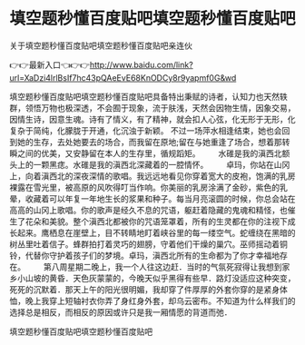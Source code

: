 # 填空题秒懂百度贴吧填空题秒懂百度贴吧
关于填空题秒懂百度贴吧填空题秒懂百度贴吧亲连伙

👉👉最新入口👈👉👉http://www.baidu.com/link?url=XaDzi4lrlBsIf7hc43pQAeEvE68KnODCy8r9yapmf0G&wd

填空题秒懂百度贴吧填空题秒懂百度贴吧具备特出秉赋的诗者，认知力也天然轶群，领悟万物也极深透，不会囿于现象，流于肤浅，天然会因物生情，因象交易，因情生诗，因意生魂。诗有了情义，有了精神，就会扣人心弦，化无形于无形，化复杂于简纯，化朦胧于开通，化沉浊于新颖。
不过一场萍水相逢结束，她也会回到她的生存，去处她要去的场合，而我留在原地;留在与她重逢了场合，想着那转瞬之间的优美，又安静留在本人的生存里，循规蹈矩。
　　水碓是我的滇西北额头上的一颗黑痣。水碓是我的滇西北深藏着的一腔情怀。
　　卓玛，你站在山冈上，向着滇西北的深夜深情的歌唱。我远远地看见你穿着宽大的皮袍，饱满的乳房裸露在雪光里，被高原的风吹得叮当作响。你美丽的乳房涂满了金砂，紫色的乳晕，收藏着可以年复一年地生长的浆果和种子。每当月亮滚圆的时候，你总会站在高高的山冈上歌唱。你的歌声是经久不息的咒语，躯赶着隐藏的鬼魂和精怪，也催生了花朵和美貌。整个滇西北都被你的咒语笼罩着，所有的生灵都在你的注视下成长起来。鹰栖息在崖壁上，目不转睛地盯着峡谷里的每一缕空气。蛇缠绕在黑暗的树丛里吐着信子。蜂群拍打着灵巧的翅膀，守着他们干燥的巢穴。巫师摇动着铜铃，代替你守护着孩子们的梦境。卓玛，滇西北所有的生命都为了你才幸福地存在。
　　第八周星期二晚上，我一个人往这边赶．当时的气氛死寂得让我想到家乡小山坡的黄昏．天色灰蒙蒙的，今晚天似乎黑得有些早．路灯没适应这种突变，死死的沉默着．那天上午的阳光很明媚，我却穿了件厚厚的外套你穿的是紧身体恤，晚上我穿上短轴衬衣你弄了身红身外套，却乌云密布。不知道为什么样我们的选择总是相反，而相反的原因或许只是我一厢情愿的背道而弛．

填空题秒懂百度贴吧填空题秒懂百度贴吧
